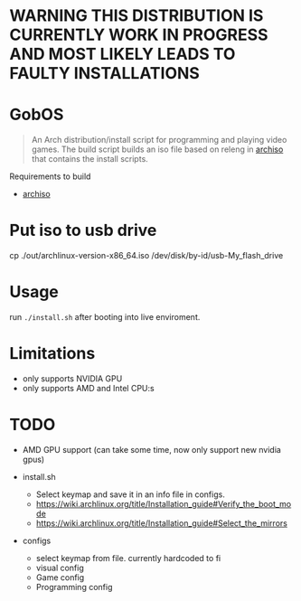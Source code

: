 # WARNING THIS DISTRIBUTION IS CURRENTLY WORK IN PROGRESS AND MOST LIKELY LEADS TO FAULTY INSTALLATIONS

# GobOS
> An Arch distribution/install script for programming and playing video games. The build script builds an iso file based on releng in [archiso](https://wiki.archlinux.org/title/Archiso) that contains the install scripts.

Requirements to build
- [archiso](https://wiki.archlinux.org/title/Archiso)

# Put iso to usb drive
cp ./out/archlinux-version-x86_64.iso /dev/disk/by-id/usb-My_flash_drive

# Usage
run `./install.sh` after booting into live enviroment.

# Limitations
- only supports NVIDIA GPU
- only supports AMD and Intel CPU:s

# TODO
- AMD GPU support (can take some time, now only support new nvidia gpus)

- install.sh
  - Select keymap and save it in an info file in configs.
  - https://wiki.archlinux.org/title/Installation_guide#Verify_the_boot_mode
  - https://wiki.archlinux.org/title/Installation_guide#Select_the_mirrors

- configs
  - select keymap from file. currently hardcoded to fi
  - visual config
  - Game config
  - Programming config
